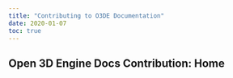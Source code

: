 ```yaml
---
title: "Contributing to O3DE Documentation"
date: 2020-01-07
toc: true
---
```


## Open 3D Engine Docs Contribution: Home

